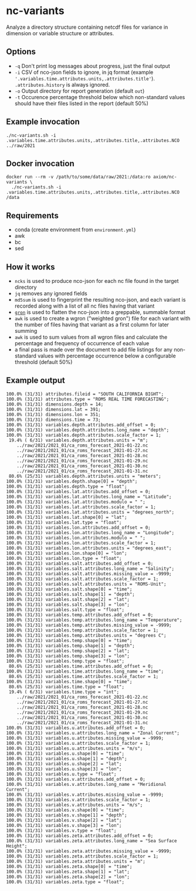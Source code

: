 # nc-variants

Analyze a directory structure containing netcdf files for variance in dimension or variable structure or attributes.

## Options

* `-q` Don't print log messages about progress, just the final output
* `-i` CSV of nco-json fields to ignore, in jq format
       (example `'.variables.time.attributes.units,.attributes.title'`).
       `.attributes.history` is always ignored.
* `-o` Output directory for report generation (default `out`)
* `-t` Occurence percentage threshold below which non-standard values should have their files listed
       in the report (default 50%)

## Example invocation

```
./nc-variants.sh -i .variables.time.attributes.units,.attributes.title,.attributes.NCO ../raw/2021
```

## Docker invocation

```
docker run --rm -v /path/to/some/data/raw/2021:/data:ro axiom/nc-variants \
  ./nc-variants.sh -i .variables.time.attributes.units,.attributes.title,.attributes.NCO /data
```

## Requirements

* conda (create environment from `environment.yml`)
* awk
* bc
* sed

## How it works

* `ncks` is used to produce nco-json for each nc file found in the target directory
* `jq` removes any ignored fields
* `md5sum` is used to fingerprint the resulting nco-json, and each variant is recorded
  along with a list of all nc files having that variant
* [`gron`](https://github.com/tomnomnom/gron) is used to flatten the nco-json
  into a greppable, summable format
* `awk` is used to create a wgron ("weighted gron") file for each variant with the number
  of files having that variant as a first column for later summing
* `awk` is used to sum values from all wgron files and calculate the percentage and frequency
  of occurrence of each value
* a final pass is made over the document to add file listings for any non-standard values
  with percentage occurrence below a configurable threshold (default 50%)

## Example output

```
100.0% (31/31) attributes.fileid = "SOUTH CALIFORNIA BIGHT";
100.0% (31/31) attributes.type = "ROMS REAL TIME FORECASTING";
100.0% (31/31) dimensions.depth = 14;
100.0% (31/31) dimensions.lat = 391;
100.0% (31/31) dimensions.lon = 351;
100.0% (31/31) dimensions.time = 73;
100.0% (31/31) variables.depth.attributes.add_offset = 0;
100.0% (31/31) variables.depth.attributes.long_name = "depth";
100.0% (31/31) variables.depth.attributes.scale_factor = 1;
 19.4% ( 6/31) variables.depth.attributes.units = "m";
    ../raw/2021/2021_01/ca_roms_forecast_2021-01-22.nc
    ../raw/2021/2021_01/ca_roms_forecast_2021-01-27.nc
    ../raw/2021/2021_01/ca_roms_forecast_2021-01-28.nc
    ../raw/2021/2021_01/ca_roms_forecast_2021-01-29.nc
    ../raw/2021/2021_01/ca_roms_forecast_2021-01-30.nc
    ../raw/2021/2021_01/ca_roms_forecast_2021-01-31.nc
 80.6% (25/31) variables.depth.attributes.units = "meters";
100.0% (31/31) variables.depth.shape[0] = "depth";
100.0% (31/31) variables.depth.type = "float";
100.0% (31/31) variables.lat.attributes.add_offset = 0;
100.0% (31/31) variables.lat.attributes.long_name = "Latitude";
100.0% (31/31) variables.lat.attributes.modulo = " ";
100.0% (31/31) variables.lat.attributes.scale_factor = 1;
100.0% (31/31) variables.lat.attributes.units = "degrees_north";
100.0% (31/31) variables.lat.shape[0] = "lat";
100.0% (31/31) variables.lat.type = "float";
100.0% (31/31) variables.lon.attributes.add_offset = 0;
100.0% (31/31) variables.lon.attributes.long_name = "Longitude";
100.0% (31/31) variables.lon.attributes.modulo = " ";
100.0% (31/31) variables.lon.attributes.scale_factor = 1;
100.0% (31/31) variables.lon.attributes.units = "degrees_east";
100.0% (31/31) variables.lon.shape[0] = "lon";
100.0% (31/31) variables.lon.type = "float";
100.0% (31/31) variables.salt.attributes.add_offset = 0;
100.0% (31/31) variables.salt.attributes.long_name = "Salinity";
100.0% (31/31) variables.salt.attributes.missing_value = -9999;
100.0% (31/31) variables.salt.attributes.scale_factor = 1;
100.0% (31/31) variables.salt.attributes.units = "ROMS-Unit";
100.0% (31/31) variables.salt.shape[0] = "time";
100.0% (31/31) variables.salt.shape[1] = "depth";
100.0% (31/31) variables.salt.shape[2] = "lat";
100.0% (31/31) variables.salt.shape[3] = "lon";
100.0% (31/31) variables.salt.type = "float";
100.0% (31/31) variables.temp.attributes.add_offset = 0;
100.0% (31/31) variables.temp.attributes.long_name = "Temperature";
100.0% (31/31) variables.temp.attributes.missing_value = -9999;
100.0% (31/31) variables.temp.attributes.scale_factor = 1;
100.0% (31/31) variables.temp.attributes.units = "degrees C";
100.0% (31/31) variables.temp.shape[0] = "time";
100.0% (31/31) variables.temp.shape[1] = "depth";
100.0% (31/31) variables.temp.shape[2] = "lat";
100.0% (31/31) variables.temp.shape[3] = "lon";
100.0% (31/31) variables.temp.type = "float";
 80.6% (25/31) variables.time.attributes.add_offset = 0;
100.0% (31/31) variables.time.attributes.long_name = "time";
 80.6% (25/31) variables.time.attributes.scale_factor = 1;
100.0% (31/31) variables.time.shape[0] = "time";
 80.6% (25/31) variables.time.type = "float";
 19.4% ( 6/31) variables.time.type = "int";
    ../raw/2021/2021_01/ca_roms_forecast_2021-01-22.nc
    ../raw/2021/2021_01/ca_roms_forecast_2021-01-27.nc
    ../raw/2021/2021_01/ca_roms_forecast_2021-01-28.nc
    ../raw/2021/2021_01/ca_roms_forecast_2021-01-29.nc
    ../raw/2021/2021_01/ca_roms_forecast_2021-01-30.nc
    ../raw/2021/2021_01/ca_roms_forecast_2021-01-31.nc
100.0% (31/31) variables.u.attributes.add_offset = 0;
100.0% (31/31) variables.u.attributes.long_name = "Zonal Current";
100.0% (31/31) variables.u.attributes.missing_value = -9999;
100.0% (31/31) variables.u.attributes.scale_factor = 1;
100.0% (31/31) variables.u.attributes.units = "m/s";
100.0% (31/31) variables.u.shape[0] = "time";
100.0% (31/31) variables.u.shape[1] = "depth";
100.0% (31/31) variables.u.shape[2] = "lat";
100.0% (31/31) variables.u.shape[3] = "lon";
100.0% (31/31) variables.u.type = "float";
100.0% (31/31) variables.v.attributes.add_offset = 0;
100.0% (31/31) variables.v.attributes.long_name = "Meridional Current";
100.0% (31/31) variables.v.attributes.missing_value = -9999;
100.0% (31/31) variables.v.attributes.scale_factor = 1;
100.0% (31/31) variables.v.attributes.units = "m/s";
100.0% (31/31) variables.v.shape[0] = "time";
100.0% (31/31) variables.v.shape[1] = "depth";
100.0% (31/31) variables.v.shape[2] = "lat";
100.0% (31/31) variables.v.shape[3] = "lon";
100.0% (31/31) variables.v.type = "float";
100.0% (31/31) variables.zeta.attributes.add_offset = 0;
100.0% (31/31) variables.zeta.attributes.long_name = "Sea Surface Height";
100.0% (31/31) variables.zeta.attributes.missing_value = -9999;
100.0% (31/31) variables.zeta.attributes.scale_factor = 1;
100.0% (31/31) variables.zeta.attributes.units = "m";
100.0% (31/31) variables.zeta.shape[0] = "time";
100.0% (31/31) variables.zeta.shape[1] = "lat";
100.0% (31/31) variables.zeta.shape[2] = "lon";
100.0% (31/31) variables.zeta.type = "float";
```
